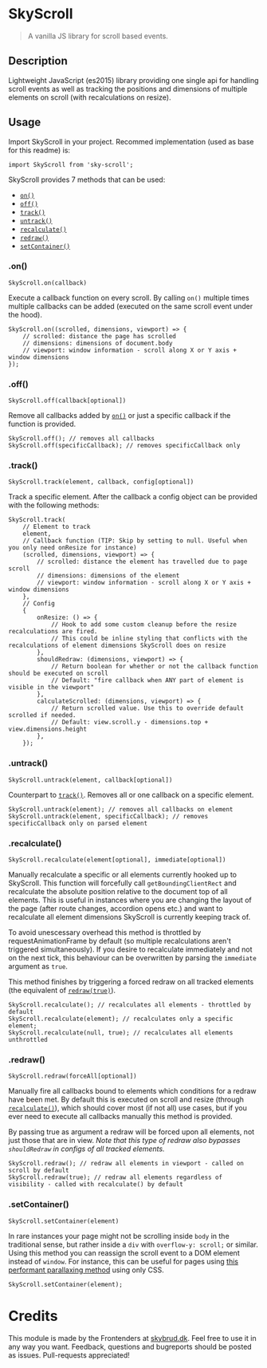 # SkyScroll
> A vanilla JS library for scroll based events.

## Description
Lightweight JavaScript (es2015) library providing one single api for handling scroll events as well as tracking the positions and dimensions of multiple elements on scroll (with recalculations on resize).

## Usage
Import SkyScroll in your project. Recommed implementation (used as base for this readme) is:
```JS
import SkyScroll from 'sky-scroll';
```

SkyScroll provides 7 methods that can be used:
- [`on()`](#on)
- [`off()`](#off)
- [`track()`](#track)
- [`untrack()`](#untrack)
- [`recalculate()`](#recalculate)
- [`redraw()`](#redraw)
- [`setContainer()`](#setcontainer)

### .on()
`SkyScroll.on(callback)`

Execute a callback function on every scroll. By calling `on()` multiple times multiple callbacks can be added (executed on the same scroll event under the hood).
```JS
SkyScroll.on((scrolled, dimensions, viewport) => {
    // scrolled: distance the page has scrolled
    // dimensions: dimensions of document.body
    // viewport: window information - scroll along X or Y axis + window dimensions
});
```

### .off()
`SkyScroll.off(callback[optional])`

Remove all callbacks added by [`on()`](#on) or just a specific callback if the function is provided.
```JS
SkyScroll.off(); // removes all callbacks
SkyScroll.off(specificCallback); // removes specificCallback only
```

### .track()
`SkyScroll.track(element, callback, config[optional])`

Track a specific element. After the callback a config object can be provided with the following methods:
```JS
SkyScroll.track(
    // Element to track
    element,
    // Callback function (TIP: Skip by setting to null. Useful when you only need onResize for instance)
    (scrolled, dimensions, viewport) => {
        // scrolled: distance the element has travelled due to page scroll
        // dimensions: dimensions of the element
        // viewport: window information - scroll along X or Y axis + window dimensions
    },
    // Config
    {
        onResize: () => {
            // Hook to add some custom cleanup before the resize recalculations are fired.
            // This could be inline styling that conflicts with the recalculations of element dimensions SkyScroll does on resize
        },
        shouldRedraw: (dimensions, viewport) => {
            // Return boolean for whether or not the callback function should be executed on scroll
            // Default: "fire callback when ANY part of element is visible in the viewport"
        },
        calculateScrolled: (dimensions, viewport) => {
            // Return scrolled value. Use this to override default scrolled if needed.
            // Default: view.scroll.y - dimensions.top + view.dimensions.height
        },
    });
```

### .untrack()
`SkyScroll.untrack(element, callback[optional])`

Counterpart to [`track()`](#track). Removes all or one callback on a specific element.
```JS
SkyScroll.untrack(element); // removes all callbacks on element
SkyScroll.untrack(element, specificCallback); // removes specificCallback only on parsed element
```

### .recalculate()
`SkyScroll.recalculate(element[optional], immediate[optional])`

Manually recalculate a specific or all elements currently hooked up to SkyScroll. This function will forcefully call `getBoundingClientRect` and recalculate the absolute position relative to the document top of all elements. This is useful in instances where you are changing the layout of the page (after route changes, accordion opens etc.) and want to recalculate all element dimensions SkyScroll is currently keeping track of.

To avoid unescessary overhead this method is throttled by requestAnimationFrame by default (so multiple recalculations aren't triggered simultaneously). If you desire to recalculate immediately and not on the next tick, this behaviour can be overwritten by parsing the `immediate` argument as `true`.

This method finishes by triggering a forced redraw on all tracked elements (the equivalent of [`redraw(true)`](#redraw)).
```JS
SkyScroll.recalculate(); // recalculates all elements - throttled by default
SkyScroll.recalculate(element); // recalculates only a specific element;
SkyScroll.recalculate(null, true); // recalculates all elements unthrottled
```

### .redraw()
`SkyScroll.redraw(forceAll[optional])`

Manually fire all callbacks bound to elements which conditions for a redraw have been met. By default this is executed on scroll and resize (through [`recalculate()`](#recalculate)), which should cover most (if not all) use cases, but if you ever need to execute all callbacks manually this method is provided.

By passing true as argument a redraw will be forced upon all elements, not just those that are in view. _Note that this type of redraw also bypasses `shouldRedraw` in configs of all tracked elements._
```JS
SkyScroll.redraw(); // redraw all elements in viewport - called on scroll by default
SkyScroll.redraw(true); // redraw all elements regardless of visibility - called with recalculate() by default
```

### .setContainer()
`SkyScroll.setContainer(element)`

In rare instances your page might not be scrolling inside `body` in the traditional sense, but rather inside a `div` with `overflow-y: scroll;` or similar. Using this method you can reassign the scroll event to a DOM element instead of `window`. For instance, this can be useful for pages using [this performant parallaxing method](https://developers.google.com/web/updates/2016/12/performant-parallaxing) using only CSS.
```JS
SkyScroll.setContainer(element);
```

# Credits
This module is made by the Frontenders at [skybrud.dk](http://www.skybrud.dk/). Feel free to use it in any way you want. Feedback, questions and bugreports should be posted as issues. Pull-requests appreciated!
